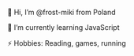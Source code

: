 👋 Hi, I’m @frost-miki from Poland 

🌱 I’m currently learning JavaScript

⚡ Hobbies: Reading, games, running

<!---
frost-miki/frost-miki is a ✨ special ✨ repository because its `README.md` (this file) appears on your GitHub profile.
You can click the Preview link to take a look at your changes.
--->
